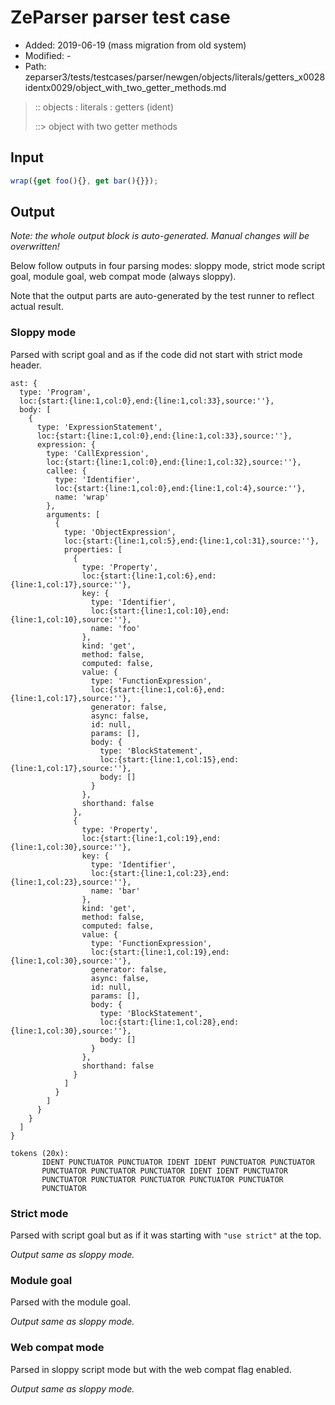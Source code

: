 # ZeParser parser test case

- Added: 2019-06-19 (mass migration from old system)
- Modified: -
- Path: zeparser3/tests/testcases/parser/newgen/objects/literals/getters_x0028identx0029/object_with_two_getter_methods.md

> :: objects : literals : getters (ident)
>
> ::> object with two getter methods

## Input

`````js
wrap({get foo(){}, get bar(){}});
`````

## Output

_Note: the whole output block is auto-generated. Manual changes will be overwritten!_

Below follow outputs in four parsing modes: sloppy mode, strict mode script goal, module goal, web compat mode (always sloppy).

Note that the output parts are auto-generated by the test runner to reflect actual result.

### Sloppy mode

Parsed with script goal and as if the code did not start with strict mode header.

`````
ast: {
  type: 'Program',
  loc:{start:{line:1,col:0},end:{line:1,col:33},source:''},
  body: [
    {
      type: 'ExpressionStatement',
      loc:{start:{line:1,col:0},end:{line:1,col:33},source:''},
      expression: {
        type: 'CallExpression',
        loc:{start:{line:1,col:0},end:{line:1,col:32},source:''},
        callee: {
          type: 'Identifier',
          loc:{start:{line:1,col:0},end:{line:1,col:4},source:''},
          name: 'wrap'
        },
        arguments: [
          {
            type: 'ObjectExpression',
            loc:{start:{line:1,col:5},end:{line:1,col:31},source:''},
            properties: [
              {
                type: 'Property',
                loc:{start:{line:1,col:6},end:{line:1,col:17},source:''},
                key: {
                  type: 'Identifier',
                  loc:{start:{line:1,col:10},end:{line:1,col:10},source:''},
                  name: 'foo'
                },
                kind: 'get',
                method: false,
                computed: false,
                value: {
                  type: 'FunctionExpression',
                  loc:{start:{line:1,col:6},end:{line:1,col:17},source:''},
                  generator: false,
                  async: false,
                  id: null,
                  params: [],
                  body: {
                    type: 'BlockStatement',
                    loc:{start:{line:1,col:15},end:{line:1,col:17},source:''},
                    body: []
                  }
                },
                shorthand: false
              },
              {
                type: 'Property',
                loc:{start:{line:1,col:19},end:{line:1,col:30},source:''},
                key: {
                  type: 'Identifier',
                  loc:{start:{line:1,col:23},end:{line:1,col:23},source:''},
                  name: 'bar'
                },
                kind: 'get',
                method: false,
                computed: false,
                value: {
                  type: 'FunctionExpression',
                  loc:{start:{line:1,col:19},end:{line:1,col:30},source:''},
                  generator: false,
                  async: false,
                  id: null,
                  params: [],
                  body: {
                    type: 'BlockStatement',
                    loc:{start:{line:1,col:28},end:{line:1,col:30},source:''},
                    body: []
                  }
                },
                shorthand: false
              }
            ]
          }
        ]
      }
    }
  ]
}

tokens (20x):
       IDENT PUNCTUATOR PUNCTUATOR IDENT IDENT PUNCTUATOR PUNCTUATOR
       PUNCTUATOR PUNCTUATOR PUNCTUATOR IDENT IDENT PUNCTUATOR
       PUNCTUATOR PUNCTUATOR PUNCTUATOR PUNCTUATOR PUNCTUATOR
       PUNCTUATOR
`````

### Strict mode

Parsed with script goal but as if it was starting with `"use strict"` at the top.

_Output same as sloppy mode._

### Module goal

Parsed with the module goal.

_Output same as sloppy mode._

### Web compat mode

Parsed in sloppy script mode but with the web compat flag enabled.

_Output same as sloppy mode._
